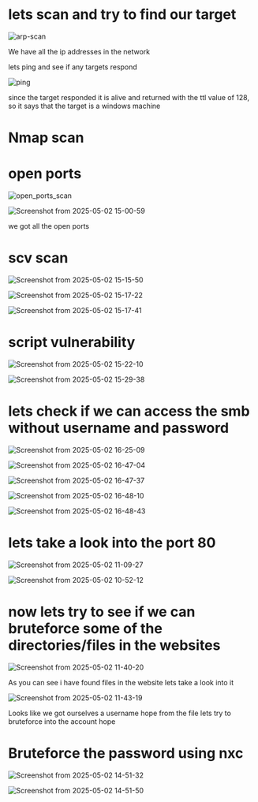 # lets scan and try to find our target

![arp-scan](https://github.com/user-attachments/assets/681e45e7-ab0c-48c8-bc90-152bd2210410)


We have all the ip addresses in the network

lets ping and see if any targets respond

![ping](https://github.com/user-attachments/assets/c77082b2-4c6a-4e88-b38e-1dd6de486f09)


since the target responded it is alive and returned with the ttl value of 128, so it says that the target is a
windows machine

# Nmap scan
# open ports
![open_ports_scan](https://github.com/user-attachments/assets/e7610fa3-aefb-476c-9355-0b5462eeb2d0)


![Screenshot from 2025-05-02 15-00-59](https://github.com/user-attachments/assets/3e255f98-9884-41ce-863b-5adbe83bfafa)

we got all the open ports

# scv scan
![Screenshot from 2025-05-02 15-15-50](https://github.com/user-attachments/assets/04aced70-30b1-43f7-9885-b71cb7b8fc44)

![Screenshot from 2025-05-02 15-17-22](https://github.com/user-attachments/assets/70ad8698-86f4-4e9e-94ad-97364b24cbe7)

![Screenshot from 2025-05-02 15-17-41](https://github.com/user-attachments/assets/48acc45d-a230-48c0-b339-6364304b4c73)


# script vulnerability

![Screenshot from 2025-05-02 15-22-10](https://github.com/user-attachments/assets/083057c8-0718-4bad-a486-a1aa3520f3dd)


![Screenshot from 2025-05-02 15-29-38](https://github.com/user-attachments/assets/7d458517-fc18-4027-899a-dd9092450630)

# lets check if we can access the smb without username and password

![Screenshot from 2025-05-02 16-25-09](https://github.com/user-attachments/assets/a9040c69-c9dc-4fa2-b511-0d0aa7e30108)

![Screenshot from 2025-05-02 16-47-04](https://github.com/user-attachments/assets/8f2961b3-c5a3-478f-9072-7510cd850d01)

![Screenshot from 2025-05-02 16-47-37](https://github.com/user-attachments/assets/4ed5a57c-d7c5-4aa1-84eb-342b7561ae73)

![Screenshot from 2025-05-02 16-48-10](https://github.com/user-attachments/assets/0282f645-899e-4d5b-bd6d-c07c67d7a4fd)

![Screenshot from 2025-05-02 16-48-43](https://github.com/user-attachments/assets/e7b0cd18-c875-4acf-b7e4-69a04503b4e8)


# lets take a look into the port 80

![Screenshot from 2025-05-02 11-09-27](https://github.com/user-attachments/assets/a714c7e5-83a7-4994-abd9-b66633c8f76a)

![Screenshot from 2025-05-02 10-52-12](https://github.com/user-attachments/assets/431fb516-4d1f-4927-8983-74d0f79cbaa5)

# now lets try to see if we can bruteforce some of the directories/files in the websites

![Screenshot from 2025-05-02 11-40-20](https://github.com/user-attachments/assets/0749538e-1d0c-4531-aa7d-9b13d27ce14f)

As you can see i have found files in the website lets take a look into it

![Screenshot from 2025-05-02 11-43-19](https://github.com/user-attachments/assets/df4aa0b2-227d-4811-9c1d-51bc9e1a6722)

Looks like we got ourselves a username hope from the file 
lets try to bruteforce into the account hope

# Bruteforce the password using nxc

![Screenshot from 2025-05-02 14-51-32](https://github.com/user-attachments/assets/fcdf4b49-45d1-4765-b73d-06ac46864a6f)

![Screenshot from 2025-05-02 14-51-50](https://github.com/user-attachments/assets/82d93a3a-f612-4a00-83d4-43186a22ddd4)


